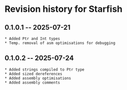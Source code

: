 # Revision history for Starfish

## 0.1.0.1 -- 2025-07-21
	* Added Ptr and Int types
	* Temp. removal of asm optimisations for debugging

## 0.1.0.2 -- 2025-07-24
	* Added strings compiled to Ptr type
	* Added sized dereferences
	* Added assembly optimisations
	* Added assembly comments
